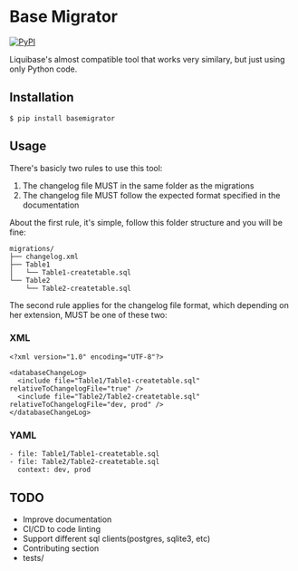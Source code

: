 # Base Migrator

[![PyPI](https://img.shields.io/pypi/v/basemigrator)](https://pypi.python.org/pypi/basemigrator)

Liquibase's almost compatible tool that works very similary, but just using only Python code.



## Installation

```
$ pip install basemigrator
```

## Usage

There's basicly two rules to use this tool:

1. The changelog file MUST in the same folder as the migrations
2. The changelog file MUST follow the expected format specified in the documentation

About the first rule, it's simple, follow this folder structure and you will be fine:

```
migrations/
├── changelog.xml
├── Table1
│   └── Table1-createtable.sql
└── Table2
    └── Table2-createtable.sql
```

The second rule applies for the changelog file format, which depending on her extension, MUST be one of these two:

### XML

```
<?xml version="1.0" encoding="UTF-8"?>

<databaseChangeLog>
  <include file="Table1/Table1-createtable.sql" relativeToChangelogFile="true" />
  <include file="Table2/Table2-createtable.sql" relativeToChangelogFile="dev, prod" />
</databaseChangeLog>
```

### YAML

```
- file: Table1/Table1-createtable.sql
- file: Table2/Table2-createtable.sql
  context: dev, prod
```

## TODO

- Improve documentation
- CI/CD to code linting
- Support different sql clients(postgres, sqlite3, etc)
- Contributing section
- tests/
